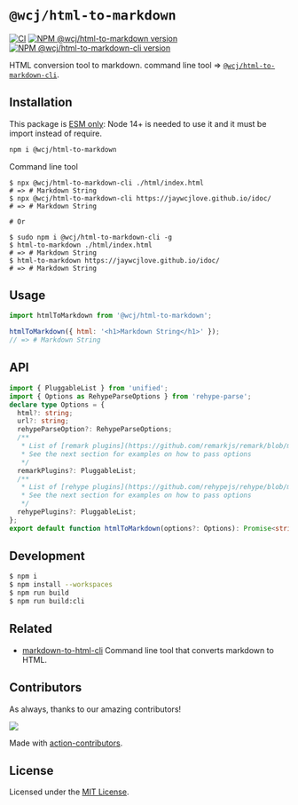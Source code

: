 `@wcj/html-to-markdown`
===

[![CI](https://github.com/jaywcjlove/html-to-markdown-cli/actions/workflows/ci.yml/badge.svg)](https://github.com/jaywcjlove/html-to-markdown-cli/actions/workflows/ci.yml)
[![NPM @wcj/html-to-markdown version](https://img.shields.io/npm/v/@wcj/html-to-markdown.svg?style=flat)](https://npmjs.org/package/@wcj/html-to-markdown)
[![NPM @wcj/html-to-markdown-cli version](https://img.shields.io/npm/v/@wcj/html-to-markdown-cli.svg?style=flat&label=@wcj/html-to-markdown-cli)](https://npmjs.org/package/@wcj/html-to-markdown-cli)

HTML conversion tool to markdown. command line tool => [`@wcj/html-to-markdown-cli`](https://npmjs.com/@wcj/html-to-markdown-cli).

## Installation

This package is [ESM only](https://gist.github.com/sindresorhus/a39789f98801d908bbc7ff3ecc99d99c): Node 14+ is needed to use it and it must be import instead of require.

```bash
npm i @wcj/html-to-markdown
```

Command line tool

```shell
$ npx @wcj/html-to-markdown-cli ./html/index.html
# => # Markdown String
$ npx @wcj/html-to-markdown-cli https://jaywcjlove.github.io/idoc/
# => # Markdown String

# Or

$ sudo npm i @wcj/html-to-markdown-cli -g
$ html-to-markdown ./html/index.html
# => # Markdown String
$ html-to-markdown https://jaywcjlove.github.io/idoc/
# => # Markdown String
```

## Usage

```js
import htmlToMarkdown from '@wcj/html-to-markdown';

htmlToMarkdown({ html: '<h1>Markdown String</h1>' });
// => # Markdown String
```

## API

```ts
import { PluggableList } from 'unified';
import { Options as RehypeParseOptions } from 'rehype-parse';
declare type Options = {
  html?: string;
  url?: string;
  rehypeParseOption?: RehypeParseOptions;
  /**
   * List of [remark plugins](https://github.com/remarkjs/remark/blob/main/doc/plugins.md#list-of-plugins) to use.
   * See the next section for examples on how to pass options
   */
  remarkPlugins?: PluggableList;
  /**
   * List of [rehype plugins](https://github.com/rehypejs/rehype/blob/main/doc/plugins.md#list-of-plugins) to use.
   * See the next section for examples on how to pass options
   */
  rehypePlugins?: PluggableList;
};
export default function htmlToMarkdown(options?: Options): Promise<string>;
```

## Development

```bash
$ npm i
$ npm install --workspaces
$ npm run build
$ npm run build:cli
```

## Related

- [markdown-to-html-cli](https://github.com/jaywcjlove/markdown-to-html-cli) Command line tool that converts markdown to HTML.

## Contributors

As always, thanks to our amazing contributors!

<a href="https://github.com/jaywcjlove/html-to-markdown-cli/graphs/contributors">
  <img src="https://jaywcjlove.github.io/html-to-markdown-cli/CONTRIBUTORS.svg" />
</a>

Made with [action-contributors](https://github.com/jaywcjlove/github-action-contributors).

## License

Licensed under the [MIT License](https://opensource.org/licenses/MIT).